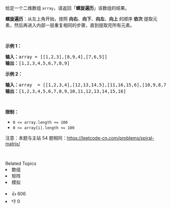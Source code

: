 <p>给定一个二维数组 <code>array</code>，请返回「<strong>螺旋遍历</strong>」该数组的结果。</p>

<p><strong>螺旋遍历</strong>：从左上角开始，按照 <strong>向右</strong>、<strong>向下</strong>、<strong>向左</strong>、<strong>向上</strong> 的顺序 <strong>依次</strong> 提取元素，然后再进入内部一层重复相同的步骤，直到提取完所有元素。</p>

<p>&nbsp;</p>

<p><strong>示例 1：</strong></p>

<pre>
<strong>输入：</strong>array = [[1,2,3],[8,9,4],[7,6,5]]
<strong>输出：</strong>[1,2,3,4,5,6,7,8,9]
</pre>

<p><strong>示例 2：</strong></p>

<pre>
<strong>输入：</strong>array &nbsp;= [[1,2,3,4],[12,13,14,5],[11,16,15,6],[10,9,8,7]]
<strong>输出：</strong>[1,2,3,4,5,6,7,8,9,10,11,12,13,14,15,16]
</pre>

<p>&nbsp;</p>

<p><strong>限制：</strong></p>

<ul> 
 <li><code>0 &lt;= array.length &lt;= 100</code></li> 
 <li><code>0 &lt;= array[i].length &lt;= 100</code></li> 
</ul>

<p>注意：本题与主站 54 题相同：<a href="https://leetcode-cn.com/problems/spiral-matrix/">https://leetcode-cn.com/problems/spiral-matrix/</a></p>

<p>&nbsp;</p>

<div><div>Related Topics</div><div><li>数组</li><li>矩阵</li><li>模拟</li></div></div><br><div><li>👍 606</li><li>👎 0</li></div>